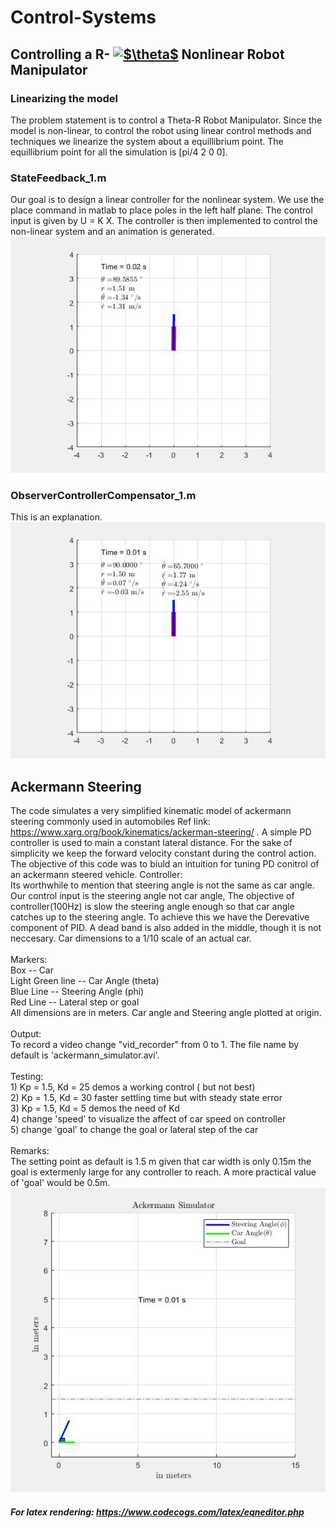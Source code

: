 # Control-Systems
## Controlling a R- <a href="https://www.codecogs.com/eqnedit.php?latex=$\theta$" target="_blank"><img src="https://latex.codecogs.com/gif.latex?$\theta$" title="$\theta$" /></a> Nonlinear Robot Manipulator
### Linearizing the model
The problem statement is to control a Theta-R Robot Manipulator. Since the model is non-linear, to control the robot using linear control methods and techniques we linearize the system about a equillibrium point. The equillibrium point for all the simulation is [pi/4  2  0  0].  
### StateFeedback_1.m
Our goal is to design a linear controller for the nonlinear system. We use the place command in matlab to place poles in the left half plane. The control input is given by U = K X. The controller is then implemented to control the non-linear system and an animation is generated.<br />
![](StateFeedback_1-gif.gif)
### ObserverControllerCompensator_1.m
This is an explanation.<br />
![](ObserverControllerCompensator_1-gif.gif)

## Ackermann Steering
The code simulates a very simplified kinematic model of ackermann steering commonly used in automobiles  Ref link: https://www.xarg.org/book/kinematics/ackerman-steering/ .
A simple PD controller is used to main a constant lateral distance. For the sake of simplicity we keep the forward velocity constant during the control action. The objective of this code was to biuld an intuition for tuning PD conitrol of an ackermann steered vehicle.
Controller:<br /> Its worthwhile to mention that steering angle is not the 
             same as car angle. Our control input is the steering angle 
             not car angle, The objective of controller(100Hz) is slow the 
             steering angle enough so that car angle catches up to the
             steering angle. To achieve this we have the Derevative component of
             PID. A dead band is also added in the middle, though it is 
             not neccesary. Car dimensions to a 1/10 scale of an actual car.<br /><br />
Markers:<br /> Box -- Car<br /> Light Green line -- Car Angle (theta)<br /> Blue Line -- Steering Angle (phi)<br />Red Line -- Lateral step or goal<br /> All dimensions are in meters. Car angle and Steering angle plotted at origin.<br /><br /> 
Output:<br /> To record a video change "vid_recorder" from 0 to 1. The file name by default is 'ackermann_simulator.avi'.<br /><br />
Testing:<br />        1) Kp = 1.5, Kd = 25  demos a working control ( but not best)<br /> 2) Kp = 1.5, Kd = 30  faster settling time but with steady state error<br /> 3) Kp = 1.5, Kd = 5   demos the need of Kd<br /> 4) change 'speed' to visualize the affect of car speed on controller<br /> 5) change 'goal' to change the goal or lateral step of the car<br /><br />
Remarks:<br /> The setting point as default is 1.5 m given that car width is  only 0.15m the goal is extermenly large for any controller to reach. A more practical value of 'goal' would be 0.5m.<br /> 
![](AckermannSimulation-gif.gif)
##### For latex rendering: https://www.codecogs.com/latex/eqneditor.php

